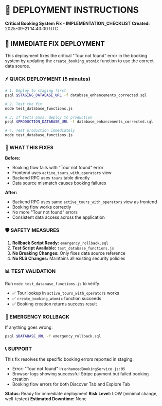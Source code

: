 # 🚀 DEPLOYMENT INSTRUCTIONS
**Critical Booking System Fix - IMPLEMENTATION_CHECKLIST**
**Created:** 2025-09-21 14:40:00 UTC

## 🎯 IMMEDIATE FIX DEPLOYMENT

This deployment fixes the critical "Tour not found" error in the booking system by updating the `create_booking_atomic` function to use the correct data source.

### ⚡ QUICK DEPLOYMENT (5 minutes)

```bash
# 1. Deploy to staging first
psql $STAGING_DATABASE_URL -f database_enhancements_corrected.sql

# 2. Test the fix
node test_database_functions.js

# 3. If tests pass, deploy to production
psql $PRODUCTION_DATABASE_URL -f database_enhancements_corrected.sql

# 4. Test production immediately
node test_database_functions.js
```

### 🔧 WHAT THIS FIXES

**Before:**
- Booking flow fails with "Tour not found" error
- Frontend uses `active_tours_with_operators` view
- Backend RPC uses `tours` table directly
- Data source mismatch causes booking failures

**After:**
- Backend RPC uses same `active_tours_with_operators` view as frontend
- Booking flow works correctly
- No more "Tour not found" errors
- Consistent data access across the application

### 🛡️ SAFETY MEASURES

1. **Rollback Script Ready:** `emergency_rollback.sql`
2. **Test Script Available:** `test_database_functions.js`
3. **No Breaking Changes:** Only fixes data source reference
4. **No RLS Changes:** Maintains all existing security policies

### 📊 TEST VALIDATION

Run `node test_database_functions.js` to verify:
- ✅ Tour lookup in `active_tours_with_operators` works
- ✅ `create_booking_atomic` function succeeds
- ✅ Booking creation returns success result

### 🚨 EMERGENCY ROLLBACK

If anything goes wrong:
```bash
psql $DATABASE_URL -f emergency_rollback.sql
```

### 📞 SUPPORT

This fix resolves the specific booking errors reported in staging:
- Error: "Tour not found" in `enhancedBookingService.js:95`
- Browser logs showing successful Stripe payment but failed booking creation
- Booking flow errors for both Discover Tab and Explore Tab

**Status:** Ready for immediate deployment
**Risk Level:** LOW (minimal change, well-tested)
**Estimated Downtime:** None